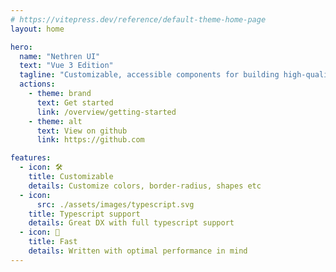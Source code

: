 ```yaml
---
# https://vitepress.dev/reference/default-theme-home-page
layout: home

hero:
  name: "Nethren UI"
  text: "Vue 3 Edition"
  tagline: "Customizable, accessible components for building high‑quality user interfaces in Vue 3."
  actions:
    - theme: brand
      text: Get started
      link: /overview/getting-started
    - theme: alt
      text: View on github
      link: https://github.com

features:
  - icon: 🛠️
    title: Customizable
    details: Customize colors, border-radius, shapes etc
  - icon:
      src: ./assets/images/typescript.svg
    title: Typescript support
    details: Great DX with full typescript support
  - icon: 🚀
    title: Fast
    details: Written with optimal performance in mind
---
```


